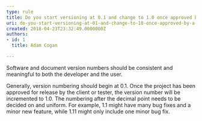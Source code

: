```yaml
---
type: rule
title: Do you start versioning at 0.1 and change to 1.0 once approved by a client or tester?
uri: do-you-start-versioning-at-01-and-change-to-10-once-approved-by-a-client-or-tester
created: 2018-04-23T23:32:49.0000000Z
authors:
- id: 1
  title: Adam Cogan

---
```




<span class='intro'> <p class="ssw15-rteElement-P">Software and document version numbers should be consistent and meaningful to both the developer and the user.​​​​​<br></p> </span>

<p class="ssw15-rteElement-P">​Generally, version numbering should begin at 0.1. Once the project has been approved for release by the client or tester, the version number will be incremented to 1.0. The numbering after the decimal point needs to be decided on and uniform. For example, 1.1 might have many bug fixes and a minor new feature, while 1.11 might only include one minor bug fix.​<br><br></p>


